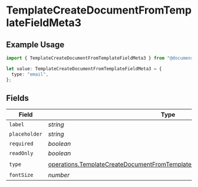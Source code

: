 # TemplateCreateDocumentFromTemplateFieldMeta3

## Example Usage

```typescript
import { TemplateCreateDocumentFromTemplateFieldMeta3 } from "@documenso/sdk-typescript/models/operations";

let value: TemplateCreateDocumentFromTemplateFieldMeta3 = {
  type: "email",
};
```

## Fields

| Field                                                                                                                                                                      | Type                                                                                                                                                                       | Required                                                                                                                                                                   | Description                                                                                                                                                                |
| -------------------------------------------------------------------------------------------------------------------------------------------------------------------------- | -------------------------------------------------------------------------------------------------------------------------------------------------------------------------- | -------------------------------------------------------------------------------------------------------------------------------------------------------------------------- | -------------------------------------------------------------------------------------------------------------------------------------------------------------------------- |
| `label`                                                                                                                                                                    | *string*                                                                                                                                                                   | :heavy_minus_sign:                                                                                                                                                         | N/A                                                                                                                                                                        |
| `placeholder`                                                                                                                                                              | *string*                                                                                                                                                                   | :heavy_minus_sign:                                                                                                                                                         | N/A                                                                                                                                                                        |
| `required`                                                                                                                                                                 | *boolean*                                                                                                                                                                  | :heavy_minus_sign:                                                                                                                                                         | N/A                                                                                                                                                                        |
| `readOnly`                                                                                                                                                                 | *boolean*                                                                                                                                                                  | :heavy_minus_sign:                                                                                                                                                         | N/A                                                                                                                                                                        |
| `type`                                                                                                                                                                     | [operations.TemplateCreateDocumentFromTemplateFieldMetaTemplatesResponseType](../../models/operations/templatecreatedocumentfromtemplatefieldmetatemplatesresponsetype.md) | :heavy_check_mark:                                                                                                                                                         | N/A                                                                                                                                                                        |
| `fontSize`                                                                                                                                                                 | *number*                                                                                                                                                                   | :heavy_minus_sign:                                                                                                                                                         | N/A                                                                                                                                                                        |